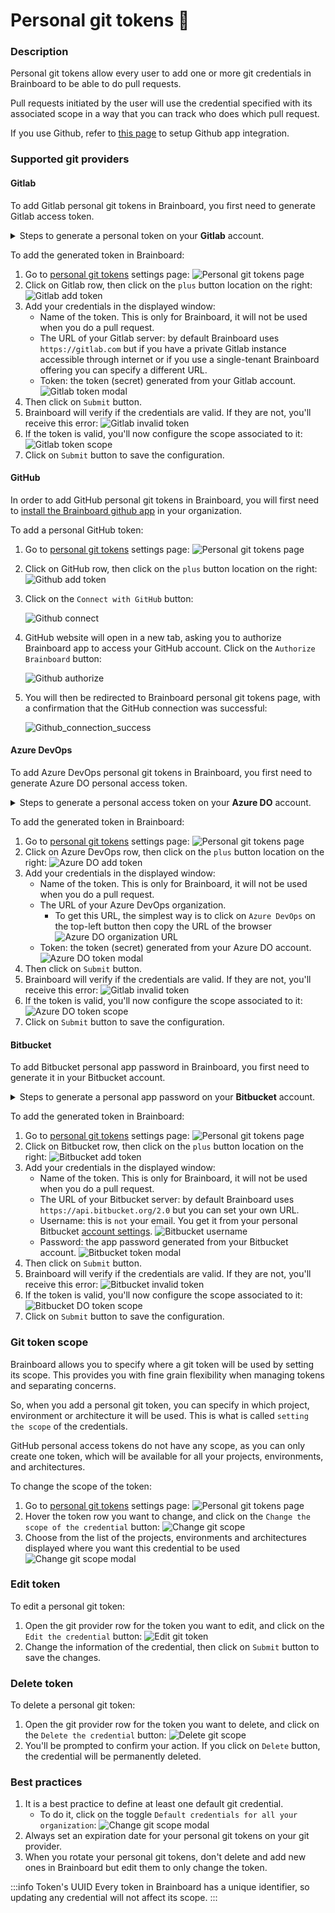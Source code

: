 # Personal git tokens 🪪

### Description

Personal git tokens allow every user to add one or more git credentials in Brainboard to be able to do pull requests.

Pull requests initiated by the user will use the credential specified with its associated scope in a way that you can track who does which pull request.

If you use Github, refer to [this page](https://gitlab.com/brainboard/brainboard/-/blob/main/git-configuration/git-apps/README.md) to setup Github app integration.

### Supported git providers

#### Gitlab

To add Gitlab personal git tokens in Brainboard, you first need to generate Gitlab access token.

<details>

<summary>Steps to generate a personal token on your <strong>Gitlab</strong> account.</summary>

1. Go to your [Gitlab personal tokens page](https://gitlab.com/-/profile/personal\_access\_tokens).
2. Add a name and specify `API` rights, then click on `Create personal access token` button: ![Gitlab pat](../.gitbook/assets/gitlab-token-generation.png)
3. The token is generated, you can copy it to add to Brainboard: ![Gitlab pat generated](../.gitbook/assets/gitlab-token-generated.png)

</details>

To add the generated token in Brainboard:

1. Go to [personal git tokens](https://app.brainboard.co/settings/personal-git-tokens) settings page: ![Personal git tokens page](../.gitbook/assets/personal-git-tokens-page.png)
2. Click on Gitlab row, then click on the `plus` button location on the right: ![Gitlab add token](../.gitbook/assets/add-gitlab-pat.png)
3. Add your credentials in the displayed window:
   * Name of the token. This is only for Brainboard, it will not be used when you do a pull request.
   * The URL of your Gitlab server: by default Brainboard uses `https://gitlab.com` but if you have a private Gitlab instance accessible through internet or if you use a single-tenant Brainboard offering you can specify a different URL.
   * Token: the token (secret) generated from your Gitlab account. ![Gitlab token modal](../.gitbook/assets/gitlab-pat-modal.png)
4. Then click on `Submit` button.
5. Brainboard will verify if the credentials are valid. If they are not, you'll receive this error: ![Gitlab invalid token](../.gitbook/assets/invalid-gitlab-token.png)
6. If the token is valid, you'll now configure the scope associated to it: ![Gitlab token scope](../.gitbook/assets/gitlab-creds-scope.png)
7. Click on `Submit` button to save the configuration.

#### GitHub

In order to add GitHub personal git tokens in Brainboard, you will first need to [install the Brainboard github app](https://gitlab.com/brainboard/brainboard/-/blob/main/frontend/docs/docs/git-configuration/git-apps/README.md#configure-github-integration) in your organization.

To add a personal GitHub token:

1. Go to [personal git tokens](https://app.brainboard.co/settings/personal-git-tokens) settings page: ![Personal git tokens page](../.gitbook/assets/personal-git-tokens-page.png)
2. Click on GitHub row, then click on the `plus` button location on the right: ![Github add token](../.gitbook/assets/add-github-pat.png)
3.  Click on the `Connect with GitHub` button:

    ![Github connect](../.gitbook/assets/github-connect.png)
4.  GitHub website will open in a new tab, asking you to authorize Brainboard app to access your GitHub account. Click on the `Authorize Brainboard` button:

    ![Github authorize](../.gitbook/assets/github-authorize-app.png)
5.  You will then be redirected to Brainboard personal git tokens page, with a confirmation that the GitHub connection was successful:

    ![Github\_connection\_success](../.gitbook/assets/github-connect-success.png)

#### Azure DevOps

To add Azure DevOps personal git tokens in Brainboard, you first need to generate Azure DO personal access token.

<details>

<summary>Steps to generate a personal access token on your <strong>Azure DO</strong> account.</summary>

1. Go to your [Azure DO page](https://dev.azure.com/).
2. Click on the top right icon and then select `Personal access tokens`: ![Azure DO page](../.gitbook/assets/azure-devops-pat.png)
3. It will open the page of access tokens. Click on `New token` button. ![Azure DO new token](../.gitbook/assets/azure-devops-add-pat.png)
4. In the menu, add the following information:
   * Name of the token.
   * You can set an expiration date.
   * In the `code` section, select `Full` ![Azure DO pat menu](../.gitbook/assets/azure-devops-pat-menu.png)
5. The token is generated, you can copy it to add to Brainboard: ![Azure DO pat generated](../.gitbook/assets/azure-do-token-generated.png)

</details>

To add the generated token in Brainboard:

1. Go to [personal git tokens](https://app.brainboard.co/settings/personal-git-tokens) settings page: ![Personal git tokens page](../.gitbook/assets/personal-git-tokens-page.png)
2. Click on Azure DevOps row, then click on the `plus` button location on the right: ![Azure DO add token](../.gitbook/assets/add-azure-do-pat.png)
3. Add your credentials in the displayed window:
   * Name of the token. This is only for Brainboard, it will not be used when you do a pull request.
   * The URL of your Azure DevOps organization.
     * To get this URL, the simplest way is to click on `Azure DevOps` on the top-left button then copy the URL of the browser ![Azure DO organization URL](../.gitbook/assets/azure-do-orga-url.png)
   * Token: the token (secret) generated from your Azure DO account. ![Azure DO token modal](../.gitbook/assets/azure-do-pat-modal.png)
4. Then click on `Submit` button.
5. Brainboard will verify if the credentials are valid. If they are not, you'll receive this error: ![Gitlab invalid token](../.gitbook/assets/invalid-azure-do-token.png)
6. If the token is valid, you'll now configure the scope associated to it: ![Azure DO token scope](../.gitbook/assets/azure-do-creds-scope.png)
7. Click on `Submit` button to save the configuration.

#### Bitbucket

To add Bitbucket personal app password in Brainboard, you first need to generate it in your Bitbucket account.

<details>

<summary>Steps to generate a personal app password on your <strong>Bitbucket</strong> account.</summary>

1. Go to your [Bitbucket app passwords page](https://bitbucket.org/account/settings/app-passwords/).
2. Click on the top right icon and then select `Personal settings`:
   * Got to `App passwords` accessible from the left bar options.
   * Click on `Create app password`. ![Bitbucket app password page](../.gitbook/assets/bitbucket-app-password.png)
3. Add a name and grant `read-write` access for:
   * Projects.
   * Repositories.
   * Pull requests. ![Bitbucket token configuration](../.gitbook/assets/bitbucket-token-config.png)
4. The token is generated, you can copy it to add to Brainboard: ![Bitbucket token generated](../.gitbook/assets/bitbucket-token-generated.png)

</details>

To add the generated token in Brainboard:

1. Go to [personal git tokens](https://app.brainboard.co/settings/personal-git-tokens) settings page: ![Personal git tokens page](../.gitbook/assets/personal-git-tokens-page.png)
2. Click on Bitbucket row, then click on the `plus` button location on the right: ![Bitbucket add token](../.gitbook/assets/add-bitbucket-pat.png)
3. Add your credentials in the displayed window:
   * Name of the token. This is only for Brainboard, it will not be used when you do a pull request.
   * The URL of your Bitbucket server: by default Brainboard uses `https://api.bitbucket.org/2.0` but you can set your own URL.
   * Username: this is `not` your email. You get it from your personal Bitbucket [account settings](https://bitbucket.org/account/settings/). ![Bitbucket username](../.gitbook/assets/bitbucket-username.png)
   * Password: the app password generated from your Bitbucket account. ![Bitbucket token modal](../.gitbook/assets/bitbucket-pat-modal.png)
4. Then click on `Submit` button.
5. Brainboard will verify if the credentials are valid. If they are not, you'll receive this error: ![Bitbucket invalid token](../.gitbook/assets/invalid-bitbucket-do-token.png)
6. If the token is valid, you'll now configure the scope associated to it: ![Bitbucket DO token scope](../.gitbook/assets/bitbucket-do-creds-scope.png)
7. Click on `Submit` button to save the configuration.

### Git token scope

Brainboard allows you to specify where a git token will be used by setting its scope. This provides you with fine grain flexibility when managing tokens and separating concerns.

So, when you add a personal git token, you can specify in which project, environment or architecture it will be used. This is what is called `setting the scope` of the credentials.

GitHub personal access tokens do not have any scope, as you can only create one token, which will be available for all your projects, environments, and architectures.

To change the scope of the token:

1. Go to [personal git tokens](https://app.brainboard.co/settings/personal-git-tokens) settings page: ![Personal git tokens page](../.gitbook/assets/personal-git-tokens-page.png)
2. Hover the token row you want to change, and click on the `Change the scope of the credential` button: ![Change git scope](../.gitbook/assets/change-git-token-scope.png)
3. Choose from the list of the projects, environments and architectures displayed where you want this credential to be used ![Change git scope modal](../.gitbook/assets/change-git-token-scope-modal.png)

### Edit token

To edit a personal git token:

1. Open the git provider row for the token you want to edit, and click on the `Edit the credential` button: ![Edit git token](../.gitbook/assets/edit-git-token.png)
2. Change the information of the credential, then click on `Submit` button to save the changes.

### Delete token

To delete a personal git token:

1. Open the git provider row for the token you want to delete, and click on the `Delete the credential` button: ![Delete git scope](../.gitbook/assets/delete-git-token.png)
2. You'll be prompted to confirm your action. If you click on `Delete` button, the credential will be permanently deleted.

### Best practices

1. It is a best practice to define at least one default git credential.
   * To do it, click on the toggle `Default credentials for all your organization`: ![Change git scope modal](../.gitbook/assets/change-git-token-scope-modal-default.png)
2. Always set an expiration date for your personal git tokens on your git provider.
3. When you rotate your personal git tokens, don't delete and add new ones in Brainboard but edit them to only change the token.

:::info Token's UUID Every token in Brainboard has a unique identifier, so updating any credential will not affect its scope. :::

